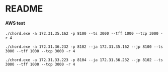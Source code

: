 # README


#### AWS test

```{shell}
./chord.exe -a 172.31.35.162 -p 8100 --ts 3000 --tff 1000 --tcp 3000 -r 4
```

```{shell}
./chord.exe -a 172.31.36.232 -p 8102 --ja 172.31.35.162 --jp 8100 --ts 3000 --tff 1000 --tcp 3000 -r 4
```

```{shell}
./chord.exe -a 172.31.33.223 -p 8104 --ja 172.31.36.232 --jp 8102 --ts 3000 --tff 1000 --tcp 3000 -r 4
```